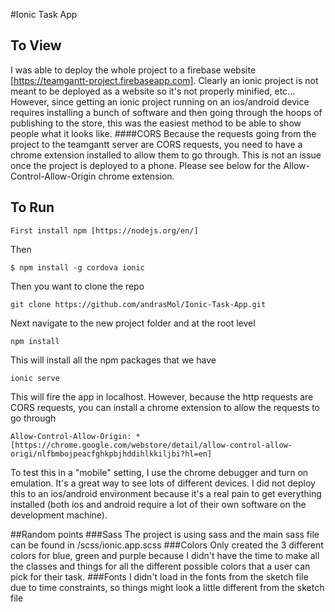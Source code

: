 #Ionic Task App

## To View
I was able to deploy the whole project to a firebase website [https://teamgantt-project.firebaseapp.com]. Clearly an ionic project is not meant to be deployed as a website so it's not properly minified, etc... However, since getting an ionic project running on an ios/android device requires installing a bunch of software and then going through the hoops of publishing to the store, this was the easiest method to be able to show people what it looks like.
####CORS
Because the requests going from the project to the teamgantt server are CORS requests, you need to have a chrome extension installed to allow them to go through. This is not an issue once the project is deployed to a phone. Please see below for the Allow-Control-Allow-Origin chrome extension.

## To Run
```
First install npm [https://nodejs.org/en/]
```
Then
```
$ npm install -g cordova ionic
```
Then you want to clone the repo
```
git clone https://github.com/andrasMol/Ionic-Task-App.git
```
Next navigate to the new project folder and at the root level
```
npm install
```
This will install all the npm packages that we have
```
ionic serve
```
This will fire the app in localhost. However, because the http requests are CORS requests, you can install a chrome
extension to allow the requests to go through
```
Allow-Control-Allow-Origin: * [https://chrome.google.com/webstore/detail/allow-control-allow-origi/nlfbmbojpeacfghkpbjhddihlkkiljbi?hl=en]
```
To test this in a "mobile" setting, I use the chrome debugger and turn on emulation. It's a great way to see lots of different devices. I did not deploy this to an ios/android environment because it's a real pain to get everything installed (both ios and android require a lot of their own software on the development machine).

##Random points
###Sass
The project is using sass and the main sass file can be found in /scss/ionic.app.scss
###Colors
Only created the 3 different colors for blue, green and purple because I didn't have the time to make all the classes and things for all the different possible colors that a user can pick for their task.
###Fonts
I didn't load in the fonts from the sketch file due to time constraints, so things might look a little different from the sketch file
